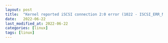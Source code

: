 ```yaml
---
layout: post
title:  "Kernel reported iSCSI connection 2:0 error (1022 - ISCSI_ERR_NOP_TIMEDOUT: A NOP has timed out) state (3) 에러 분석"
date:   2022-06-22
last_modified_at: 2022-06-22
categories: [linux]
tags: [linux]
---
```


